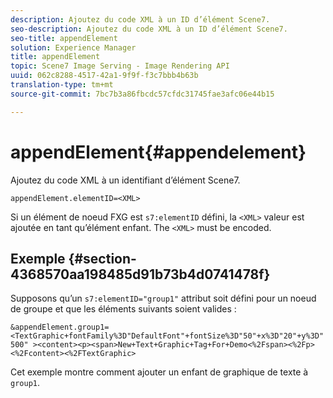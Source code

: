 ```yaml
---
description: Ajoutez du code XML à un ID d’élément Scene7.
seo-description: Ajoutez du code XML à un ID d’élément Scene7.
seo-title: appendElement
solution: Experience Manager
title: appendElement
topic: Scene7 Image Serving - Image Rendering API
uuid: 062c8288-4517-42a1-9f9f-f3c7bbb4b63b
translation-type: tm+mt
source-git-commit: 7bc7b3a86fbcdc57cfdc31745fae3afc06e44b15

---
```



# appendElement{#appendelement}

Ajoutez du code XML à un identifiant d’élément Scene7.

`appendElement.elementID=<XML>`

Si un élément de noeud FXG est `s7:elementID` défini, la `<XML>` valeur est ajoutée en tant qu’élément enfant. The `<XML>` must be encoded.

## Exemple {#section-4368570aa198485d91b73b4d0741478f}

Supposons qu’un `s7:elementID="group1"` attribut soit défini pour un noeud de groupe et que les éléments suivants soient valides :

`&appendElement.group1=<TextGraphic+fontFamily%3D"DefaultFont"+fontSize%3D"50"+x%3D"20"+y%3D"500" ><content><p><span>New+Text+Graphic+Tag+For+Demo<%2Fspan><%2Fp><%2Fcontent><%2FTextGraphic>`

Cet exemple montre comment ajouter un enfant de graphique de texte à `group1`.
